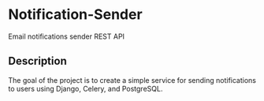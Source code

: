 # Notification-Sender
Email notifications sender REST API

## Description

The goal of the project is to create a simple service for sending notifications to users using Django, Celery, and PostgreSQL.
